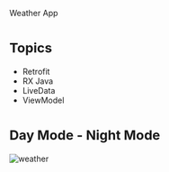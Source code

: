 Weather App

# <sub>**Topics**</sub>
- Retrofit
- RX Java
- LiveData
- ViewModel

# <sub>**Day Mode - Night Mode**</sub>

![weather](https://github.com/seymasingin/WeatherApp/assets/113527683/84bb66b8-7bac-4423-bd4f-fef8b32f2c5f)
